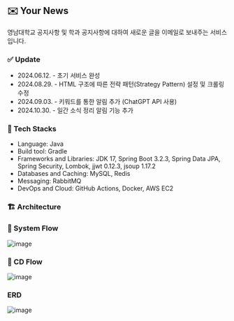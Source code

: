 ## ✉️ Your News
영남대학교 공지사항 및 학과 공지사항에 대하여 새로운 글을 이메일로 보내주는 서비스입니다.

### ✅ Update
 - 2024.06.12. - 초기 서비스 완성
 - 2024.08.29. - HTML 구조에 따른 전략 패턴(Strategy Pattern) 설정 및 크롤링 수정
 - 2024.09.03. - 키워드를 통한 알림 추가 (ChatGPT API 사용)
 - 2024.10.30. - 일간 소식 정리 알림 기능 추가

### 🚀 Tech Stacks
 - Language: Java
 - Build tool: Gradle
 - Frameworks and Libraries: JDK 17, Spring Boot 3.2.3, Spring Data JPA, Spring Security, Lombok, jjwt 0.12.3, jsoup 1.17.2
 - Databases and Caching: MySQL, Redis
 - Messaging: RabbitMQ
 - DevOps and Cloud: GitHub Actions, Docker, AWS EC2
   
### 🏗️ Architecture

### 🔄 System Flow
![image](https://github.com/user-attachments/assets/fc3dd12f-e803-4722-88fc-29c87766bf29)



### 🔧 CD Flow
![image](https://github.com/user-attachments/assets/ffebe0cb-1668-48e5-a94b-6df12a3659ff)



### ERD

![image](https://github.com/user-attachments/assets/c259dad8-7d94-4c6e-b16a-0af8249d05d9)


